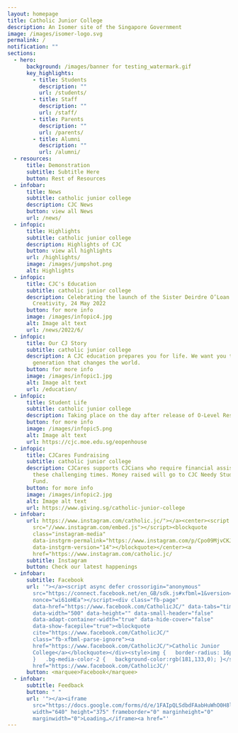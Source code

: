 ```yaml
---
layout: homepage
title: Catholic Junior College
description: An Isomer site of the Singapore Government
image: /images/isomer-logo.svg
permalink: /
notification: ""
sections:
  - hero:
      background: /images/banner for testing_watermark.gif
      key_highlights:
        - title: Students
          description: ""
          url: /students/
        - title: Staff
          description: ""
          url: /staff/
        - title: Parents
          description: ""
          url: /parents/
        - title: Alumni
          description: ""
          url: /alumni/
  - resources:
      title: Demonstration
      subtitle: Subtitle Here
      button: Rest of Resources
  - infobar:
      title: News
      subtitle: catholic junior college
      description: CJC News
      button: view all News
      url: /news/
  - infopic:
      title: Highlights
      subtitle: catholic junior college
      description: Highlights of CJC
      button: view all highlights
      url: /highlights/
      image: /images/jumpshot.png
      alt: Highlights
  - infopic:
      title: CJC's Education
      subtitle: catholic junior college
      description: Celebrating the launch of the Sister Deirdre O’Loan Centre for
        Creativity, 24 May 2022
      button: for more info
      image: /images/infopic4.jpg
      alt: Image alt text
      url: /news/2022/6/
  - infopic:
      title: Our CJ Story
      subtitle: catholic junior college
      description: A CJC education prepares you for life. We want you to be a
        generation that changes the world.
      button: for more info
      image: /images/infopic1.jpg
      alt: Image alt text
      url: /education/
  - infopic:
      title: Student Life
      subtitle: catholic junior college
      description: Taking place on the day after release of O-Level Results, 10am to 4pm!
      button: for more info
      image: /images/infopic5.png
      alt: Image alt text
      url: https://cjc.moe.edu.sg/eopenhouse
  - infopic:
      title: CJCares Fundraising
      subtitle: catholic junior college
      description: CJCares supports CJCians who require financial assistance during
        these challenging times. Money raised will go to CJC Needy Students
        Fund.
      button: for more info
      image: /images/infopic2.jpg
      alt: Image alt text
      url: https://www.giving.sg/catholic-junior-college
  - infobar:
      url: https://www.instagram.com/catholic.jc/"></a><center><script async
        src="//www.instagram.com/embed.js"></script><blockquote
        class="instagram-media"
        data-instgrm-permalink="https://www.instagram.com/p/Cpo09MjvCKJ/?utm_source=ig_embed&amp;utm_campaign=loading"
        data-instgrm-version="14"></blockquote></center><a
        href="https://www.instagram.com/catholic.jc/
      subtitle: Instagram
      button: Check our latest happenings
  - infobar:
      subtitle: Facebook
      url: '"></a><script async defer crossorigin="anonymous"
        src="https://connect.facebook.net/en_GB/sdk.js#xfbml=1&version=v16.0"
        nonce="wi61oHEa"></script><div class="fb-page"
        data-href="https://www.facebook.com/CatholicJC/" data-tabs="timeline"
        data-width="500" data-height="" data-small-header="false"
        data-adapt-container-width="true" data-hide-cover="false"
        data-show-facepile="true"><blockquote
        cite="https://www.facebook.com/CatholicJC/"
        class="fb-xfbml-parse-ignore"><a
        href="https://www.facebook.com/CatholicJC/">Catholic Junior
        College</a></blockquote></div><style>img {   border-radius: 16px;
        }   .bg-media-color-2 {   background-color:rgb(181,133,0); }</style><a
        href="https://www.facebook.com/CatholicJC/'
      button: <marquee>Facebook</marquee>
  - infobar:
      subtitle: Feedback
      button: " "
      url: '"></a><iframe
        src="https://docs.google.com/forms/d/e/1FAIpQLSdbdFAabHuWhO0H8l6oQRzYqPdcxG6dm8B-PXev65Mt1ojcnw/viewform?embedded=true"
        width="640" height="375" frameborder="0" marginheight="0"
        marginwidth="0">Loading…</iframe><a href="'
---
```


